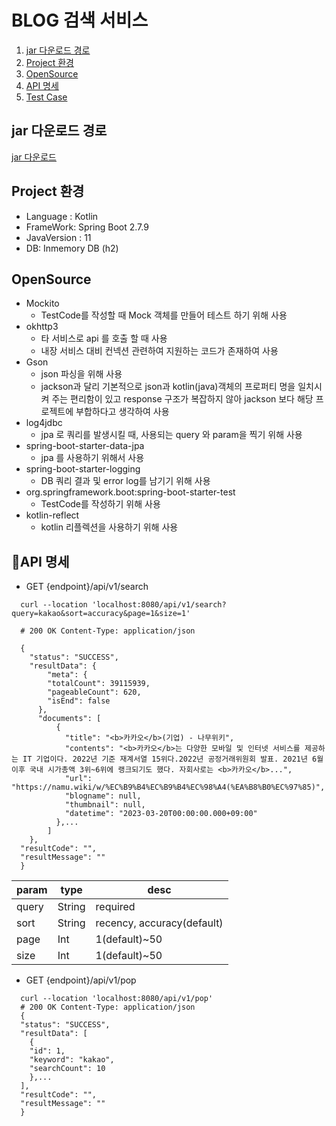 # BLOG 검색 서비스


1. [jar 다운로드 경로](#jar-다운로드-경로)
2. [Project 환경](#Project-환경)
3. [OpenSource](#OpenSource)
4. [API 명세](#API-명세)
5. [Test Case](#Test-Case)


## jar 다운로드 경로
[jar 다운로드](https://github.com/hjsoo801/blog/raw/main/libs/search-0.0.1-SNAPSHOT.jar)


## Project 환경

- Language : Kotlin
- FrameWork: Spring Boot 2.7.9
- JavaVersion : 11
- DB: Inmemory DB (h2)


## OpenSource
- Mockito
    - TestCode를 작성할 때 Mock 객체를 만들어 테스트 하기 위해 사용
- okhttp3
    - 타 서비스로 api 를 호출 할 때 사용
    - 내장 서비스 대비 컨넥션 관련하여 지원하는 코드가 존재하여 사용
- Gson
    - json 파싱을 위해 사용
    - jackson과 달리 기본적으로 json과 kotlin(java)객체의 프로퍼티 명을 일치시켜 주는 편리함이 있고 response 구조가 복잡하지 않아 jackson 보다 해당 프로젝트에 부합하다고 생각하여 사용
- log4jdbc
    - jpa 로 쿼리를 발생시킬 때, 사용되는 query 와 param을 찍기 위해 사용
- spring-boot-starter-data-jpa
    - jpa 를 사용하기 위해서 사용
- spring-boot-starter-logging
    - DB 쿼리 결과 및 error log를 남기기 위해 사용
- org.springframework.boot:spring-boot-starter-test
    - TestCode를 작성하기 위해 사용
- kotlin-reflect
    - kotlin 리플렉션을 사용하기 위해 사용

## API 명세
- GET {endpoint}/api/v1/search
```
  curl --location 'localhost:8080/api/v1/search?query=kakao&sort=accuracy&page=1&size=1'
  
  # 200 OK Content-Type: application/json
  
  {
    "status": "SUCCESS",
    "resultData": {
        "meta": {
        "totalCount": 39115939,
        "pageableCount": 620,
        "isEnd": false
      },
      "documents": [
          {
            "title": "<b>카카오</b>(기업) - 나무위키",
            "contents": "<b>카카오</b>는 다양한 모바일 및 인터넷 서비스를 제공하는 IT 기업이다. 2022년 기준 재계서열 15위다.2022년 공정거래위원회 발표. 2021년 6월 이후 국내 시가총액 3위~6위에 랭크되기도 했다. 자회사로는 <b>카카오</b>...",
            "url": "https://namu.wiki/w/%EC%B9%B4%EC%B9%B4%EC%98%A4(%EA%B8%B0%EC%97%85)",
            "blogname": null,
            "thumbnail": null,
            "datetime": "2023-03-20T00:00:00.000+09:00"
          },...
        ]
    },
  "resultCode": "",
  "resultMessage": ""
  }
```
|param|type| desc                       |
|------|---|----------------------------|
|query|String| required                   |
|sort|String| recency, accuracy(default) |
|page|Int| 1(default)~50              |
|size|Int| 1(default)~50              |


- GET {endpoint}/api/v1/pop
```
  curl --location 'localhost:8080/api/v1/pop'
  # 200 OK Content-Type: application/json
  {
  "status": "SUCCESS",
  "resultData": [
    {
    "id": 1,
    "keyword": "kakao",
    "searchCount": 10
    },...
  ],
  "resultCode": "",
  "resultMessage": ""
  }
```

